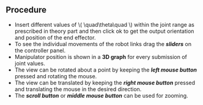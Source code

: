 ## Procedure

- Insert different values of \\( \quad\theta\quad \\) within the joint range as prescribed in theory part and then click ok to get the output orientation and position of the end effector.
- To see the individual movements of the robot links drag the ***sliders*** on the controller panel.
- Manipulator position is shown in a **3D graph** for every submission of joint values.
- The view can be rotated about a point by keeping the ***left mouse button*** pressed and rotating the mouse.
- The view can be translated by keeping the ***right mouse button*** pressed and translating the mouse in the desired direction.
- The ***scroll button*** or ***middle mouse button*** can be used for zooming.

<script id="MathJax-script" async src="https://cdn.jsdelivr.net/npm/mathjax@3/es5/tex-mml-chtml.js"></script>